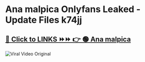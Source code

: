 
 # Ana malpica Onlyfans Leaked - Update Files k74jj

## <h2><a href="https://clipsfans.com/Ana_malpica&ref=git">🔗 Click to LINKS ⏩⏩ 👉 🟢 Ana malpica </a></h2>

<a href="https://clipsfans.com/Ana_malpica&ref=git" rel="nofollow" data-target="animated-image.originalLink"><img src="https://i.ibb.co.com/xMMVF88/686577567.gif" alt="Viral Video Original" style="max-width: 100%; display: inline-block;" data-target="animated-image.originalImage"></a>

